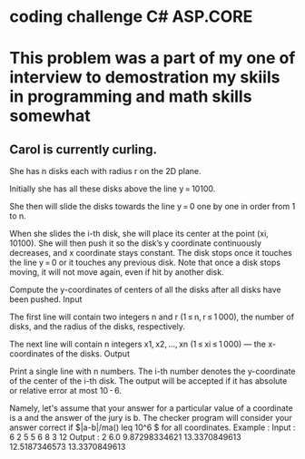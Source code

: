 # coding challenge C# ASP.CORE 
# This problem was a part of my one of interview to demostration my skiils in programming and math skills somewhat

## Carol is currently curling.

She has n disks each with radius r on the 2D plane.

Initially she has all these disks above the line y = 10100.

She then will slide the disks towards the line y = 0 one by one in order from 1 to n.

When she slides the i-th disk, she will place its center at the point (xi, 10100). She will then push it so the disk’s y coordinate continuously decreases, and x coordinate stays constant. The disk stops once it touches the line y = 0 or it touches any previous disk. Note that once a disk stops moving, it will not move again, even if hit by another disk.

Compute the y-coordinates of centers of all the disks after all disks have been pushed.
Input

The first line will contain two integers n and r (1 ≤ n, r ≤ 1 000), the number of disks, and the radius of the disks, respectively.

The next line will contain n integers x1, x2, ..., xn (1 ≤ xi ≤ 1 000) — the x-coordinates of the disks.
Output

Print a single line with n numbers. The i-th number denotes the y-coordinate of the center of the i-th disk. The output will be accepted if it has absolute or relative error at most 10 - 6.

Namely, let's assume that your answer for a particular value of a coordinate is a and the answer of the jury is b. The checker program will consider your answer correct if   $|a-b|/ma() leq 10^6 $  for all coordinates. 
Example : Input : 6 2
5 5 6 8 3 12
Output : 2 6.0 9.87298334621 13.3370849613 12.5187346573 13.3370849613

